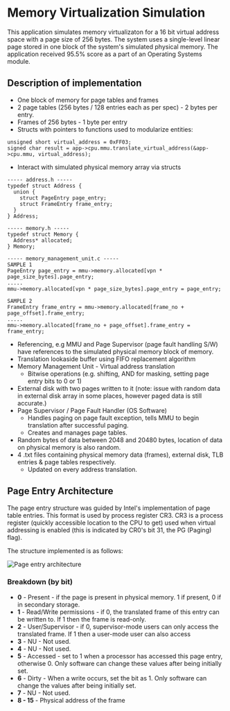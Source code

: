 # Memory Virtualization Simulation

This application simulates memory virtualizaton for a 16 bit virtual address space with a page size of 256 bytes. The system uses a single-level linear page stored in one block of the system's simulated physical memory. The application received 95.5% score as a part of an Operating Systems module.

## Description of implementation
* One block of memory for page tables and frames
* 2 page tables (256 bytes / 128 entries each as per spec) - 2 bytes per entry.
* Frames of 256 bytes - 1 byte per entry
* Structs with pointers to functions used to modularize entities:
```
unsigned short virtual_address = 0xFF03;
signed char result = app->cpu.mmu.translate_virtual_address(&app->cpu.mmu, virtual_address);
```
* Interact with simulated physical memory array via structs
```
----- address.h -----
typedef struct Address {
  union {
    struct PageEntry page_entry;
    struct FrameEntry frame_entry;
  }
} Address;

----- memory.h -----
typedef struct Memory {
  Address* allocated;
} Memory;

----- memory_management_unit.c -----
SAMPLE 1
PageEntry page_entry = mmu->memory.allocated[vpn * page_size_bytes].page_entry;
.....
mmu->memory.allocated[vpn * page_size_bytes].page_entry = page_entry;

SAMPLE 2
FrameEntry frame_entry = mmu->memory.allocated[frame_no + page_offset].frame_entry;
.....
mmu->memory.allocated[frame_no + page_offset].frame_entry = frame_entry;
```
* Referencing, e.g MMU and Page Supervisor (page fault handling S/W) have references to the simulated physical memory block of memory.
* Translation lookaside buffer using FIFO replacement algorithm
* Memory Management Unit - Virtual address translation
  * Bitwise operations (e.g. shifting, AND for masking, setting page entry bits to 0 or 1)
* External disk with two pages written to it (note: issue with random data in external disk array in some places, however paged data is still accurate.)
* Page Supervisor / Page Fault Handler (OS Software)
  * Handles paging on page fault exception, tells MMU to begin translation after successful paging.
  * Creates and manages page tables.
* Random bytes of data between 2048 and 20480 bytes, location of data on physical memory is also random.
* 4 .txt files containing physical memory data (frames), external disk, TLB entries & page tables respectively.
  * Updated on every address translation.
  
## Page Entry Architecture
The page entry structure was guided by Intel's implementation of page table entries. This format is used by process register CR3. CR3 is a process register (quickly accessible location to the CPU to get) used when virtual addressing is enabled (this is indicated by CR0's bit 31, the PG (Paging) flag).
  
The structure implemented is as follows:
  
![Page entry architecture](https://i.imgur.com/94P3dI5.jpg)
### Breakdown (by bit)
* **0** - Present - if the page is present in physical memory. 1 if present, 0 if in secondary storage.
* **1** - Read/Write permissions - if 0, the translated frame of this entry can be written to. If 1 then the frame is read-only.
* **2** - User/Supervisor - if 0, supervisor-mode users can only access the translated frame. If 1 then a user-mode user can also access
* **3** - NU - Not used.
* **4** - NU - Not used.
* **5** - Accessed - set to 1 when a processor has accessed this page entry, otherwise 0. Only software can change these values after being initially set.
* **6** - Dirty - When a write occurs, set the bit as 1. Only software can change the values after being initially set.
* **7** - NU - Not used.
* **8 - 15** - Physical address of the frame
